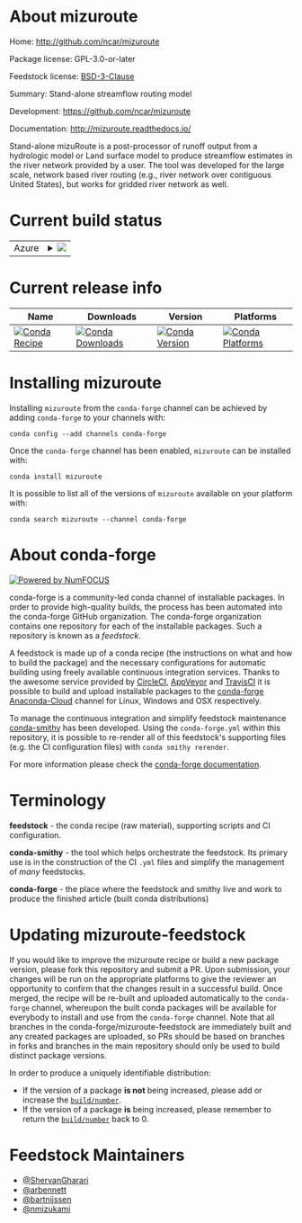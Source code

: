 About mizuroute
===============

Home: http://github.com/ncar/mizuroute

Package license: GPL-3.0-or-later

Feedstock license: [BSD-3-Clause](https://github.com/conda-forge/mizuroute-feedstock/blob/master/LICENSE.txt)

Summary: Stand-alone streamflow routing model 

Development: https://github.com/ncar/mizuroute

Documentation: http://mizuroute.readthedocs.io/

Stand-alone mizuRoute is a post-processor of runoff output from a hydrologic model
or Land surface model to produce streamflow estimates in the river network provided
by a user. The tool was developed for the large scale, network based river routing
(e.g., river network over contiguous United States), but works for gridded river
network as well.


Current build status
====================


<table>
    
  <tr>
    <td>Azure</td>
    <td>
      <details>
        <summary>
          <a href="https://dev.azure.com/conda-forge/feedstock-builds/_build/latest?definitionId=10725&branchName=master">
            <img src="https://dev.azure.com/conda-forge/feedstock-builds/_apis/build/status/mizuroute-feedstock?branchName=master">
          </a>
        </summary>
        <table>
          <thead><tr><th>Variant</th><th>Status</th></tr></thead>
          <tbody><tr>
              <td>linux_64</td>
              <td>
                <a href="https://dev.azure.com/conda-forge/feedstock-builds/_build/latest?definitionId=10725&branchName=master">
                  <img src="https://dev.azure.com/conda-forge/feedstock-builds/_apis/build/status/mizuroute-feedstock?branchName=master&jobName=linux&configuration=linux_64_" alt="variant">
                </a>
              </td>
            </tr><tr>
              <td>osx_64</td>
              <td>
                <a href="https://dev.azure.com/conda-forge/feedstock-builds/_build/latest?definitionId=10725&branchName=master">
                  <img src="https://dev.azure.com/conda-forge/feedstock-builds/_apis/build/status/mizuroute-feedstock?branchName=master&jobName=osx&configuration=osx_64_" alt="variant">
                </a>
              </td>
            </tr>
          </tbody>
        </table>
      </details>
    </td>
  </tr>
</table>

Current release info
====================

| Name | Downloads | Version | Platforms |
| --- | --- | --- | --- |
| [![Conda Recipe](https://img.shields.io/badge/recipe-mizuroute-green.svg)](https://anaconda.org/conda-forge/mizuroute) | [![Conda Downloads](https://img.shields.io/conda/dn/conda-forge/mizuroute.svg)](https://anaconda.org/conda-forge/mizuroute) | [![Conda Version](https://img.shields.io/conda/vn/conda-forge/mizuroute.svg)](https://anaconda.org/conda-forge/mizuroute) | [![Conda Platforms](https://img.shields.io/conda/pn/conda-forge/mizuroute.svg)](https://anaconda.org/conda-forge/mizuroute) |

Installing mizuroute
====================

Installing `mizuroute` from the `conda-forge` channel can be achieved by adding `conda-forge` to your channels with:

```
conda config --add channels conda-forge
```

Once the `conda-forge` channel has been enabled, `mizuroute` can be installed with:

```
conda install mizuroute
```

It is possible to list all of the versions of `mizuroute` available on your platform with:

```
conda search mizuroute --channel conda-forge
```


About conda-forge
=================

[![Powered by NumFOCUS](https://img.shields.io/badge/powered%20by-NumFOCUS-orange.svg?style=flat&colorA=E1523D&colorB=007D8A)](http://numfocus.org)

conda-forge is a community-led conda channel of installable packages.
In order to provide high-quality builds, the process has been automated into the
conda-forge GitHub organization. The conda-forge organization contains one repository
for each of the installable packages. Such a repository is known as a *feedstock*.

A feedstock is made up of a conda recipe (the instructions on what and how to build
the package) and the necessary configurations for automatic building using freely
available continuous integration services. Thanks to the awesome service provided by
[CircleCI](https://circleci.com/), [AppVeyor](https://www.appveyor.com/)
and [TravisCI](https://travis-ci.com/) it is possible to build and upload installable
packages to the [conda-forge](https://anaconda.org/conda-forge)
[Anaconda-Cloud](https://anaconda.org/) channel for Linux, Windows and OSX respectively.

To manage the continuous integration and simplify feedstock maintenance
[conda-smithy](https://github.com/conda-forge/conda-smithy) has been developed.
Using the ``conda-forge.yml`` within this repository, it is possible to re-render all of
this feedstock's supporting files (e.g. the CI configuration files) with ``conda smithy rerender``.

For more information please check the [conda-forge documentation](https://conda-forge.org/docs/).

Terminology
===========

**feedstock** - the conda recipe (raw material), supporting scripts and CI configuration.

**conda-smithy** - the tool which helps orchestrate the feedstock.
                   Its primary use is in the construction of the CI ``.yml`` files
                   and simplify the management of *many* feedstocks.

**conda-forge** - the place where the feedstock and smithy live and work to
                  produce the finished article (built conda distributions)


Updating mizuroute-feedstock
============================

If you would like to improve the mizuroute recipe or build a new
package version, please fork this repository and submit a PR. Upon submission,
your changes will be run on the appropriate platforms to give the reviewer an
opportunity to confirm that the changes result in a successful build. Once
merged, the recipe will be re-built and uploaded automatically to the
`conda-forge` channel, whereupon the built conda packages will be available for
everybody to install and use from the `conda-forge` channel.
Note that all branches in the conda-forge/mizuroute-feedstock are
immediately built and any created packages are uploaded, so PRs should be based
on branches in forks and branches in the main repository should only be used to
build distinct package versions.

In order to produce a uniquely identifiable distribution:
 * If the version of a package **is not** being increased, please add or increase
   the [``build/number``](https://conda.io/docs/user-guide/tasks/build-packages/define-metadata.html#build-number-and-string).
 * If the version of a package **is** being increased, please remember to return
   the [``build/number``](https://conda.io/docs/user-guide/tasks/build-packages/define-metadata.html#build-number-and-string)
   back to 0.

Feedstock Maintainers
=====================

* [@ShervanGharari](https://github.com/ShervanGharari/)
* [@arbennett](https://github.com/arbennett/)
* [@bartnijssen](https://github.com/bartnijssen/)
* [@nmizukami](https://github.com/nmizukami/)

